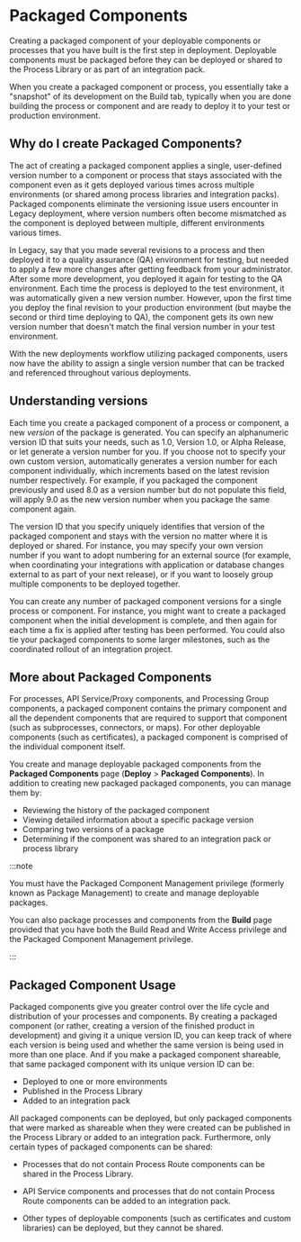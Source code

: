 # Packaged Components

<head>
  <meta name="guidename" content="Integration"/>
  <meta name="context" content="GUID-094d4856-e4ed-4c20-b47a-87ae2e48542b"/>
</head>


Creating a packaged component of your deployable components or processes that you have built is the first step in deployment. Deployable components must be packaged before they can be deployed or shared to the Process Library or as part of an integration pack.

When you create a packaged component or process, you essentially take a "snapshot" of its development on the Build tab, typically when you are done building the process or component and are ready to deploy it to your test or production environment.

## Why do I create Packaged Components? 

The act of creating a packaged component applies a single, user-defined version number to a component or process that stays associated with the component even as it gets deployed various times across multiple environments (or shared among process libraries and integration packs). Packaged components eliminate the versioning issue users encounter in Legacy deployment, where version numbers often become mismatched as the component is deployed between multiple, different environments various times.

In Legacy, say that you made several revisions to a process and then deployed it to a quality assurance (QA) environment for testing, but needed to apply a few more changes after getting feedback from your administrator. After some more development, you deployed it again for testing to the QA environment. Each time the process is deployed to the test environment, it was automatically given a new version number. However, upon the first time you deploy the final revision to your production environment (but maybe the second or third time deploying to QA), the component gets its own new version number that doesn't match the final version number in your test environment.

With the new deployments workflow utilizing packaged components, users now have the ability to assign a single version number that can be tracked and referenced throughout various deployments.

## Understanding versions

Each time you create a packaged component of a process or component, a new *version* of the package is generated. You can specify an alphanumeric version ID that suits your needs, such as 1.0, Version 1.0, or Alpha Release, or let generate a version number for you. If you choose not to specify your own custom version, automatically generates a version number for each component individually, which increments based on the latest revision number respectively. For example, if you packaged the component previously and used 8.0 as a version number but do not populate this field, will apply 9.0 as the new version number when you package the same component again.

The version ID that you specify uniquely identifies that version of the packaged component and stays with the version no matter where it is deployed or shared. For instance, you may specify your own version number if you want to adopt numbering for an external source \(for example, when coordinating your integrations with application or database changes external to as part of your next release\), or if you want to loosely group multiple components to be deployed together.

You can create any number of packaged component versions for a single process or component. For instance, you might want to create a packaged component when the initial development is complete, and then again for each time a fix is applied after testing has been performed. You could also tie your packaged components to some larger milestones, such as the coordinated rollout of an integration project.

## More about Packaged Components

For processes, API Service/Proxy components, and Processing Group components, a packaged component contains the primary component and all the dependent components that are required to support that component \(such as subprocesses, connectors, or maps\). For other deployable components \(such as certificates\), a packaged component is comprised of the individual component itself.

You create and manage deployable packaged components from the **Packaged Components** page \(**Deploy** \> **Packaged Components**\). In addition to creating new packaged packaged components, you can manage them by:

- Reviewing the history of the packaged component
- Viewing detailed information about a specific package version
- Comparing two versions of a package
- Determining if the component was shared to an integration pack or process library

:::note

You must have the Packaged Component Management privilege \(formerly known as Package Management\) to create and manage deployable packages.

You can also package processes and components from the **Build** page provided that you have both the Build Read and Write Access privilege and the Packaged Component Management privilege.

:::

## Packaged Component Usage

Packaged components give you greater control over the life cycle and distribution of your processes and components. By creating a packaged component \(or rather, creating a version of the finished product in development\) and giving it a unique version ID, you can keep track of where each version is being used and whether the same version is being used in more than one place. And if you make a packaged component shareable, that same packaged component with its unique version ID can be:

- Deployed to one or more environments
- Published in the Process Library
- Added to an integration pack

All packaged components can be deployed, but only packaged components that were marked as shareable when they were created can be published in the Process Library or added to an integration pack. Furthermore, only certain types of packaged components can be shared:

- Processes that do not contain Process Route components can be shared in the Process Library.

- API Service components and processes that do not contain Process Route components can be added to an integration pack.

- Other types of deployable components \(such as certificates and custom libraries\) can be deployed, but they cannot be shared.